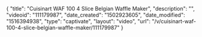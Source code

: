 {
    "title": "Cuisinart WAF 100 4 Slice Belgian Waffle Maker",
    "description": "",
    "videoid": "111179987",
    "date_created": "1502923605",
    "date_modified": "1516394938",
    "type": "captivate",
    "layout": "video",
    "url": "\/v\/cuisinart-waf-100-4-slice-belgian-waffle-maker\/111179987"
}